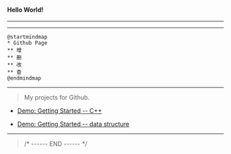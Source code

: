 #### Hello World!

---
---

```plantuml
@startmindmap
* Github Page
** 增
** 删
** 改
** 查
@endmindmap
```

---

> My projects for Github.

- [Demo: Getting Started -- C++](https://github.com/All-things-equal/Fast_Getting_Started_C-Plus-Plus)

- [Demo: Getting Started -- data structure](https://github.com/All-things-equal/Getting_Started_Data-Structure)

***
> /* ------ END ------ */
